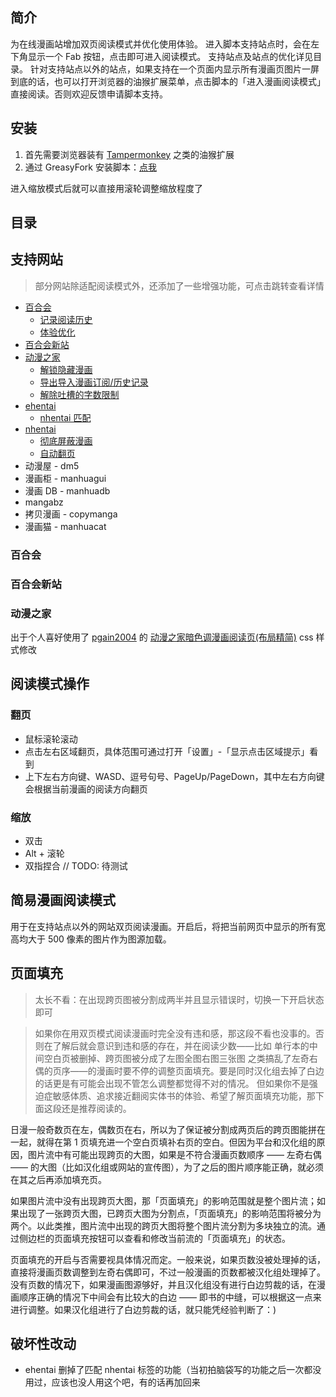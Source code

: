 ## 简介

<!-- 此处应有 gif 动图 -->

为在线漫画站增加双页阅读模式并优化使用体验。
进入脚本支持站点时，会在左下角显示一个 Fab 按钮，点击即可进入阅读模式。
支持站点及站点的优化详见目录。
针对支持站点以外的站点，如果支持在一个页面内显示所有漫画页图片一屏到底的话，也可以打开浏览器的油猴扩展菜单，点击脚本的「进入漫画阅读模式」直接阅读。否则欢迎反馈申请脚本支持。

## 安装

1. 首先需要浏览器装有 [Tampermonkey](https://tampermonkey.net/) 之类的油猴扩展
2. 通过 GreasyFork 安装脚本：[点我](https://greasyfork.org/zh-CN/scripts/374903-comicread)

进入缩放模式后就可以直接用滚轮调整缩放程度了

## 目录

<!-- TODO -->

## 支持网站

> 部分网站除适配阅读模式外，还添加了一些增强功能，可点击跳转查看详情

- [百合会](#百合会)
  - [记录阅读历史](#记录阅读历史)
  - [体验优化](#体验优化)
- [百合会新站](#百合会新站)
- [动漫之家](#动漫之家)
  - [解锁隐藏漫画](#解锁隐藏漫画)
  - [导出导入漫画订阅/历史记录](#导出导入漫画订阅/历史记录)
  - [解除吐槽的字数限制](#解除吐槽的字数限制)
- [ehentai](#ehentai)
  - [nhentai 匹配](#nhentai匹配)
- [nhentai](#nhentai)
  - [彻底屏蔽漫画](#彻底屏蔽漫画)
  - [自动翻页](#自动翻页)
- 动漫屋 - dm5
- 漫画柜 - manhuagui
- 漫画 DB - manhuadb
- mangabz
- 拷贝漫画 - copymanga
- 漫画猫 - manhuacat

### 百合会

<!-- TODO -->

### 百合会新站

<!-- TODO -->

### 动漫之家

出于个人喜好使用了 [pgain2004](https://userstyles.org/users/301332) 的 [动漫之家暗色调漫画阅读页(布局精简)](https://userstyles.org/styles/119945/theme) css 样式修改

<!-- TODO -->


<!-- 下面都是应该放到 wiki 里去的过于详细的东西 -->

## 阅读模式操作

### 翻页

- 鼠标滚轮滚动
- 点击左右区域翻页，具体范围可通过打开「设置」-「显示点击区域提示」看到
- 上下左右方向键、WASD、逗号句号、PageUp/PageDown，其中左右方向键会根据当前漫画的阅读方向翻页

### 缩放

- 双击
- Alt + 滚轮
- 双指捏合 // TODO: 待测试

## 简易漫画阅读模式

用于在支持站点以外的网站双页阅读漫画。开启后，将把当前网页中显示的所有宽高均大于 500 像素的图片作为图源加载。

## 页面填充

> 太长不看：在出现跨页图被分割成两半并且显示错误时，切换一下开启状态即可

> 如果你在用双页模式阅读漫画时完全没有违和感，那这段不看也没事的。否则在了解后就会意识到违和感的存在，并在阅读少数——比如 单行本的中间空白页被删掉、跨页图被分成了左图全图右图三张图 之类搞乱了左奇右偶的页序——的漫画时要不停的调整页面填充。要是同时汉化组去掉了白边的话更是有可能会出现不管怎么调整都觉得不对的情况。
> 但如果你不是强迫症敏感体质、追求接近翻阅实体书的体验、希望了解页面填充功能，那下面这段还是推荐阅读的。

日漫一般奇数页在左，偶数页在右，所以为了保证被分割成两页后的跨页图能拼在一起，就得在第 1 页填充进一个空白页填补右页的空白。但因为平台和汉化组的原因，图片流中有可能出现跨页的大图，如果是不符合漫画页数顺序 —— 左奇右偶 —— 的大图（比如汉化组或网站的宣传图），为了之后的图片顺序能正确，就必须在其之后再添加填充页。

如果图片流中没有出现跨页大图，那「页面填充」的影响范围就是整个图片流；如果出现了一张跨页大图，已跨页大图为分割点，「页面填充」的影响范围将被分为两个。以此类推，图片流中出现的跨页大图将整个图片流分割为多块独立的流。通过侧边栏的页面填充按钮可以查看和修改当前流的「页面填充」的状态。

页面填充的开启与否需要视具体情况而定。一般来说，如果页数没被处理掉的话，直接将漫画页数调整到左奇右偶即可，不过一般漫画的页数都被汉化组处理掉了。没有页数的情况下，如果漫画图源够好，并且汉化组没有进行白边剪裁的话，在漫画顺序正确的情况下中间会有比较大的白边 —— 即书的中缝，可以根据这一点来进行调整。如果汉化组进行了白边剪裁的话，就只能凭经验判断了：)

<!-- 放到 releases 的版本介绍 -->

## 破坏性改动

- ehentai 删掉了匹配 nhentai 标签的功能（当初拍脑袋写的功能之后一次都没用过，应该也没人用这个吧，有的话再加回来
